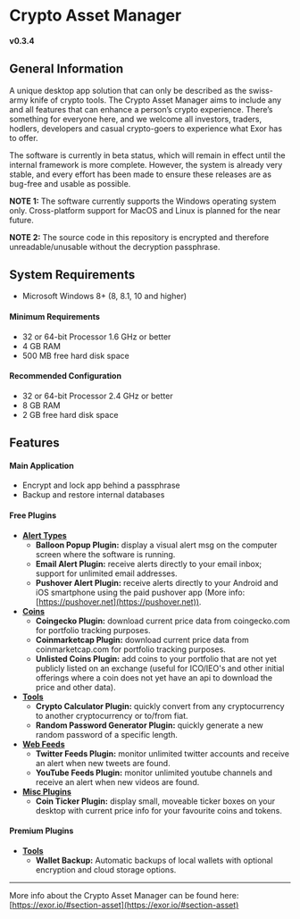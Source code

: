 # Crypto Asset Manager

#### v0.3.4

## General Information

A unique desktop app solution that can only be described as the swiss-army knife of crypto tools. The Crypto Asset Manager aims to include any and all features that can enhance a person’s crypto experience. There’s something for everyone here, and we welcome all investors, traders, hodlers, developers and casual crypto-goers to experience what Exor has to offer.

The software is currently in beta status, which will remain in effect until the internal framework is more complete. However, the system is already very stable, and every effort has been made to ensure these releases are as bug-free and usable as possible.

**NOTE 1:** The software currently supports the Windows operating system only. Cross-platform support for MacOS and Linux is planned for the near future.

**NOTE 2:** The source code in this repository is encrypted and therefore unreadable/unusable without the decryption passphrase.

## System Requirements

* Microsoft Windows 8+ (8, 8.1, 10 and higher)

#### __Minimum Requirements__

* 32 or 64-bit Processor 1.6 GHz or better
* 4 GB RAM
* 500 MB free hard disk space

#### __Recommended Configuration__

* 32 or 64-bit Processor 2.4 GHz or better
* 8 GB RAM
* 2 GB free hard disk space

## Features

#### Main Application

* Encrypt and lock app behind a passphrase
* Backup and restore internal databases

#### Free Plugins

* **<ins>Alert Types</ins>**
  * **Balloon Popup Plugin:** display a visual alert msg on the computer screen where the software is running.
  * **Email Alert Plugin:** receive alerts directly to your email inbox; support for unlimited email addresses.
  * **Pushover Alert Plugin:** receive alerts directly to your Android and iOS smartphone using the paid pushover app (More info: [https://pushover.net](https://pushover.net)).
* **<ins>Coins</ins>**
  * **Coingecko Plugin:** download current price data from coingecko.com for portfolio tracking purposes.
  * **Coinmarketcap Plugin:** download current price data from coinmarketcap.com for portfolio tracking purposes.
  * **Unlisted Coins Plugin:** add coins to your portfolio that are not yet publicly listed on an exchange (useful for ICO/IEO's and other initial offerings where a coin does not yet have an api to download the price and other data).
* **<ins>Tools</ins>**
  * **Crypto Calculator Plugin:** quickly convert from any cryptocurrency to another cryptocurrency or to/from fiat.
  * **Random Password Generator Plugin:** quickly generate a new random password of a specific length.
* **<ins>Web Feeds</ins>**
  * **Twitter Feeds Plugin:** monitor unlimited twitter accounts and receive an alert when new tweets are found.
  * **YouTube Feeds Plugin:** monitor unlimited youtube channels and receive an alert when new videos are found.
* **<ins>Misc Plugins</ins>**
  * **Coin Ticker Plugin:** display small, moveable ticker boxes on your desktop with current price info for your favourite coins and tokens.

#### Premium Plugins

* **<ins>Tools</ins>**
  * **Wallet Backup:** Automatic backups of local wallets with optional encryption and cloud storage options.

---

More info about the Crypto Asset Manager can be found here: [https://exor.io/#section-asset](https://exor.io/#section-asset)